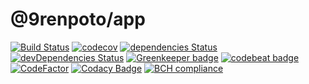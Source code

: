 # @9renpoto/app

[![Build Status](https://travis-ci.org/9renpoto/app.svg?branch=master)](https://travis-ci.org/9renpoto/app)
[![codecov](https://codecov.io/gh/9renpoto/app/branch/master/graph/badge.svg)](https://codecov.io/gh/9renpoto/app)
[![dependencies Status](https://david-dm.org/9renpoto/app/status.svg)](https://david-dm.org/9renpoto/app)
[![devDependencies Status](https://david-dm.org/9renpoto/app/dev-status.svg)](https://david-dm.org/9renpoto/app?type=dev)
[![Greenkeeper badge](https://badges.greenkeeper.io/9renpoto/app.svg)](https://greenkeeper.io/)
[![codebeat badge](https://codebeat.co/badges/0f025d1e-44df-41e5-959e-f85bc11d52ab)](https://codebeat.co/projects/github-com-9renpoto-app-master)
[![CodeFactor](https://www.codefactor.io/repository/github/9renpoto/app/badge)](https://www.codefactor.io/repository/github/9renpoto/app)
[![Codacy Badge](https://api.codacy.com/project/badge/Grade/0bde1abf7a304e2f993c9df99bc675ca)](https://www.codacy.com/app/9renpoto/app?utm_source=github.com&amp;utm_medium=referral&amp;utm_content=9renpoto/app&amp;utm_campaign=Badge_Grade)
[![BCH compliance](https://bettercodehub.com/edge/badge/9renpoto/app?branch=master)](https://bettercodehub.com/results/9renpoto/app)
